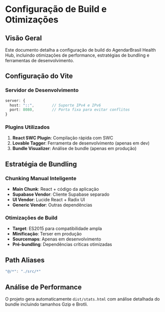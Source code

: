 # Configuração de Build e Otimizações

## Visão Geral

Este documento detalha a configuração de build do AgendarBrasil Health Hub, incluindo otimizações de performance, estratégias de bundling e ferramentas de desenvolvimento.

## Configuração do Vite

### Servidor de Desenvolvimento

```typescript
server: {
  host: "::",        // Suporte IPv4 e IPv6
  port: 8080,        // Porta fixa para evitar conflitos
}
```

### Plugins Utilizados

1. **React SWC Plugin**: Compilação rápida com SWC
2. **Lovable Tagger**: Ferramenta de desenvolvimento (apenas em dev)
3. **Bundle Visualizer**: Análise de bundle (apenas em produção)

## Estratégia de Bundling

### Chunking Manual Inteligente

- **Main Chunk**: React + código da aplicação
- **Supabase Vendor**: Cliente Supabase separado
- **UI Vendor**: Lucide React + Radix UI
- **Generic Vendor**: Outras dependências

### Otimizações de Build

- **Target**: ES2015 para compatibilidade ampla
- **Minificação**: Terser em produção
- **Sourcemaps**: Apenas em desenvolvimento
- **Pré-bundling**: Dependências críticas otimizadas

## Path Aliases

```typescript
"@/*": "./src/*"
```

## Análise de Performance

O projeto gera automaticamente `dist/stats.html` com análise detalhada do bundle incluindo tamanhos Gzip e Brotli.